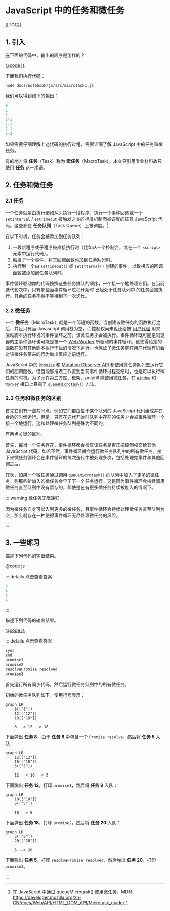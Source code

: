 # JavaScript 中的任务和微任务

[[TOC]]

## 1. 引入

在下面的代码中，输出的顺序是怎样的？

@[code js](./src/microtask1.js)

下面我们执行代码：

```bash
node docs/notebook/js/src/microtask1.js
```

我们可以得到如下的输出：

```js
0
1
2
1-1
1-2
2-1
2-2
```

如果需要仔细理解上述代码的执行过程，需要详细了解 JavaScript 中的任务和微任务。

有的地方将 **任务**（Task）称为 **宏任务**（MacroTask），本文只引用专业材料故只使用 **任务** 这一术语。

## 2. 任务和微任务

### 2.1 任务

一个任务就是由执行诸如从头执行一段程序、执行一个事件回调或一个 `setInterval` / `setTimeout` 被触发之类的标准机制而被调度的任意 JavaScript 代码。这些都在 **任务队列**（Task Queue）上被调度。[^1]

[^1]: 在 JavaScript 中通过 queueMicrotask() 使用微任务，MDN，<https://developer.mozilla.org/zh-CN/docs/Web/API/HTML_DOM_API/Microtask_guide>

在以下时机，任务会被添加到任务队列：

1. 一段新程序或子程序被直接执行时（比如从一个控制台，或在一个 `<script>` 元素中运行代码）。
2. 触发了一个事件，将其回调函数添加到任务队列时。
3. 执行到一个由 `setTimeout()` 或 `setInterval()` 创建的事件，以致相应的回调函数被添加到任务队列时。

事件循环驱动你的代码按照这些任务排队的顺序，一个接一个地处理它们。在当前迭代轮次中，只有那些当事件循环过程开始时 已经处于任务队列中 的任务会被执行。其余的任务不得不等待到下一次迭代。

### 2.2 微任务

一个 **微任务**（MicroTask）就是一个简短的函数，当创建该微任务的函数执行之后，并且只有当 Javascript 调用栈为空，而控制权尚未返还给被 [用户代理](https://developer.mozilla.org/zh-CN/docs/Glossary/User_agent) 用来驱动脚本执行环境的事件循环之前，该微任务才会被执行。事件循环既可能是浏览器的主事件循环也可能是被一个 [Web Worker](https://developer.mozilla.org/zh-CN/docs/Web/API/Web_Workers_API) 所驱动的事件循环。这使得给定的函数在没有其他脚本执行干扰的情况下运行，也保证了微任务能在用户代理有机会对该微任务带来的行为做出反应之前运行。

JavaScript 中的 [`Promise`](https://developer.mozilla.org/zh-CN/docs/Web/JavaScript/Reference/Global_Objects/Promise) 和 [Mutation Observer API](https://developer.mozilla.org/zh-CN/docs/Web/API/MutationObserver) 都使用微任务队列去运行它们的回调函数，但当能够推迟工作直到当前事件循环过程完结时，也是可以执行微任务的时机。为了允许第三方库、框架、polyfill 能使用微任务，在 [`Window`](https://developer.mozilla.org/zh-CN/docs/Web/API/Window) 和 [`Worker`](https://developer.mozilla.org/zh-CN/docs/Web/API/Worker) 接口上暴露了 [`queueMicrotask()`](https://developer.mozilla.org/zh-CN/docs/Web/API/queueMicrotask) 方法。

### 2.3 任务和微任务的区别

首先它们有一些共同点，例如它们都由位于某个队列的 JavaScript 代码组成并在合适的时候运行。但是，只有在迭代开始时队列中存在的任务才会被事件循环一个接一个地运行，这和处理微任务队列是殊为不同的。

有两点关键的区别。

首先，每当一个任务存在，事件循环都会检查该任务是否正把控制权交给其他 JavaScript 代码。如若不然，事件循环就会运行微任务队列中的所有微任务。接下来微任务循环会在事件循环的每次迭代中被处理多次，包括处理完事件和其他回调之后。

其次，如果一个微任务通过调用 `queueMicrotask()` 向队列中加入了更多的微任务，则那些新加入的微任务会早于下一个任务运行。这是因为事件循环会持续调用微任务直至队列中没有留存的，即使是在有更多微任务持续被加入的情况下。

::: warning 微任务无限递归

因为微任务自身可以入列更多的微任务，且事件循环会持续处理微任务直至队列为空，那么就存在一种使得事件循环无尽处理微任务的风险。

:::

## 3. 一些练习

描述下列代码的输出结果。

@[code js](./src/microtask2.js)

::: details 点击查看答案

```js
3
1
2
4
```

:::

描述下列代码的输出结果。

@[code js](./src/microtask3.js)

::: details 点击查看答案

```js
sync
end
promise1
promise2
resolvePromise resolved
promise3
```

首先运行所有同步代码，然后运行微任务队列中的所有微任务。

初始的微任务队列如下，使用行号表示：

```mermaid
graph LR
    8(["8"])
    12(["12"])
    18(["18"])

    8 --> 12 --> 18
```

下面弹出 **任务 8**，由于 **任务 8** 中包含一个 `Promise.resolve`，然后将 **任务 5** 入队：

```mermaid
graph LR
    12(["12"])
    18(["18"])
    5(["5"])

    12 --> 18 --> 5
```

下面弹出 **任务 12**，打印 `promise1`，然后将 **任务 9** 入队：

```mermaid
graph LR
    18(["18"])
    5(["5"])

    18 --> 5
```

下面弹出 **任务 18**，打印 `promise2`，然后将 **任务 20** 入队：

```mermaid
graph LR
    5(["5"])
    20(["20"])

    5 --> 20
```

下面弹出 **任务 5**，打印 `resolvePromise resolved`，然后弹出 **任务 20**，打印 `promise3`。

:::
